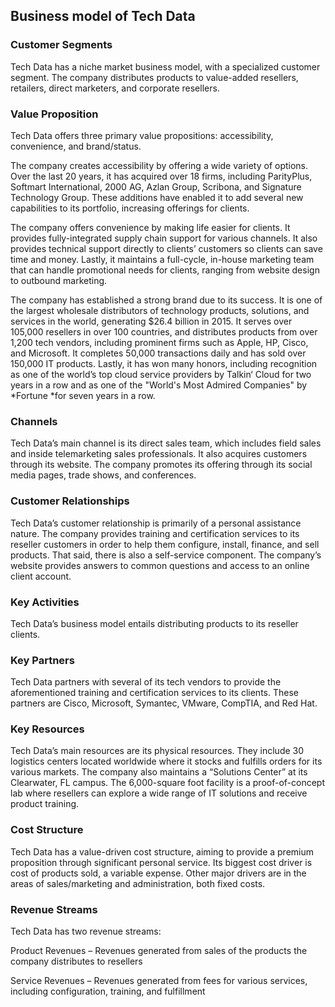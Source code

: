 Business model of Tech Data
---------------------------

 ### Customer Segments

 Tech Data has a niche market business model, with a specialized customer segment. The company distributes products to value-added resellers, retailers, direct marketers, and corporate resellers.

 ### Value Proposition

 Tech Data offers three primary value propositions: accessibility, convenience, and brand/status.

 The company creates accessibility by offering a wide variety of options. Over the last 20 years, it has acquired over 18 firms, including ParityPlus, Softmart International, 2000 AG, Azlan Group, Scribona, and Signature Technology Group. These additions have enabled it to add several new capabilities to its portfolio, increasing offerings for clients.

 The company offers convenience by making life easier for clients. It provides fully-integrated supply chain support for various channels. It also provides technical support directly to clients’ customers so clients can save time and money. Lastly, it maintains a full-cycle, in-house marketing team that can handle promotional needs for clients, ranging from website design to outbound marketing.

 The company has established a strong brand due to its success. It is one of the largest wholesale distributors of technology products, solutions, and services in the world, generating $26.4 billion in 2015. It serves over 105,000 resellers in over 100 countries, and distributes products from over 1,200 tech vendors, including prominent firms such as Apple, HP, Cisco, and Microsoft. It completes 50,000 transactions daily and has sold over 150,000 IT products. Lastly, it has won many honors, including recognition as one of the world’s top cloud service providers by Talkin‘ Cloud for two years in a row and as one of the "World's Most Admired Companies" by *Fortune *for seven years in a row.

 ### Channels

 Tech Data’s main channel is its direct sales team, which includes field sales and inside telemarketing sales professionals. It also acquires customers through its website. The company promotes its offering through its social media pages, trade shows, and conferences.

 ### Customer Relationships

 Tech Data’s customer relationship is primarily of a personal assistance nature. The company provides training and certification services to its reseller customers in order to help them configure, install, finance, and sell products. That said, there is also a self-service component. The company’s website provides answers to common questions and access to an online client account.

 ### Key Activities

 Tech Data’s business model entails distributing products to its reseller clients.

 ### Key Partners

 Tech Data partners with several of its tech vendors to provide the aforementioned training and certification services to its clients. These partners are Cisco, Microsoft, Symantec, VMware, CompTIA, and Red Hat.

 ### Key Resources

 Tech Data’s main resources are its physical resources. They include 30 logistics centers located worldwide where it stocks and fulfills orders for its various markets. The company also maintains a “Solutions Center” at its Clearwater, FL campus. The 6,000-square foot facility is a proof-of-concept lab where resellers can explore a wide range of IT solutions and receive product training.

 ### Cost Structure

 Tech Data has a value-driven cost structure, aiming to provide a premium proposition through significant personal service. Its biggest cost driver is cost of products sold, a variable expense. Other major drivers are in the areas of sales/marketing and administration, both fixed costs.

 ### Revenue Streams

 Tech Data has two revenue streams:

 Product Revenues – Revenues generated from sales of the products the company distributes to resellers

 Service Revenues – Revenues generated from fees for various services, including configuration, training, and fulfillment